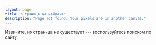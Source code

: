 ```yaml
---
layout: page
title: "Страница не найдена"
description: "Page not found. Your pixels are in another canvas."
---  
```


Извините, но страница не существует --- воспользуйтесь поиском по сайту.

<script type="text/javascript">
  var GOOG_FIXURL_LANG = 'ru';
  var GOOG_FIXURL_SITE = '{{ site.url }}'
</script>
<script type="text/javascript"
  src="http://linkhelp.clients.google.com/tbproxy/lh/wm/fixurl.js">
</script>

